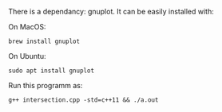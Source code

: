 There is a dependancy: gnuplot. It can be easily installed with:

On MacOS:

	brew install gnuplot
	
On Ubuntu:

	sudo apt install gnuplot
	
Run this programm as:

	g++ intersection.cpp -std=c++11 && ./a.out
